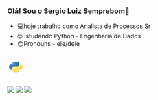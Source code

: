 ### Olá! Sou o Sergio Luiz Semprebom👋

- 💻hoje trabalho como Analista de Processos Sr
- 🤓Estudando Python - Engenharia de Dados
- 😊Pronouns - ele/dele

<div style="display: inline_block"><br>
  <img align="center" alt="SergioSemprebom-Python" height="30" width="40" src="https://raw.githubusercontent.com/devicons/devicon/master/icons/python/python-original.svg">
</div>

  ##
  
<div> 
 <a href="https://discord.gg/sergiosemprebom" target="_blank"><img src="https://img.shields.io/badge/Discord-7289DA?style=for-the-badge&logo=discord&logoColor=white" target="_blank"></a> 
  <a href = "mailto:sergiosemprebom@gmail.com"><img src="https://img.shields.io/badge/-Gmail-red?style=for-the-badge&logo=gmail&logoColor=white" target="_blank"></a>
  <a href="https://www.linkedin.com/in/sergio-luiz-semprebom-ba8ab36a/" target="_blank"><img src="https://img.shields.io/badge/-LinkedIn-%230077B5?style=for-the-badge&logo=linkedin&logoColor=white" target="_blank"></a> 
</div>
